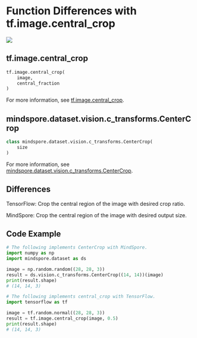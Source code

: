 # Function Differences with tf.image.central_crop

<a href="https://gitee.com/mindspore/docs/blob/master/docs/mindspore/source_en/note/api_mapping/tensorflow_diff/central_crop.md" target="_blank"><img src="https://mindspore-website.obs.cn-north-4.myhuaweicloud.com/website-images/master/resource/_static/logo_source_en.png"></a>

## tf.image.central_crop

```python
tf.image.central_crop(
    image,
    central_fraction
)
```

For more information, see [tf.image.central_crop](https://www.tensorflow.org/versions/r1.15/api_docs/python/tf/image/central_crop).

## mindspore.dataset.vision.c_transforms.CenterCrop

```python
class mindspore.dataset.vision.c_transforms.CenterCrop(
    size
)
```

For more information, see [mindspore.dataset.vision.c_transforms.CenterCrop](https://mindspore.cn/docs/en/master/api_python/dataset_vision/mindspore.dataset.vision.c_transforms.CenterCrop.html#mindspore.dataset.vision.c_transforms.CenterCrop).

## Differences

TensorFlow: Crop the central region of the image with desired crop ratio.

MindSpore: Crop the central region of the image with desired output size.

## Code Example

```python
# The following implements CenterCrop with MindSpore.
import numpy as np
import mindspore.dataset as ds

image = np.random.random((28, 28, 3))
result = ds.vision.c_transforms.CenterCrop((14, 14))(image)
print(result.shape)
# (14, 14, 3)

# The following implements central_crop with TensorFlow.
import tensorflow as tf

image = tf.random.normal((28, 28, 3))
result = tf.image.central_crop(image, 0.5)
print(result.shape)
# (14, 14, 3)
```
